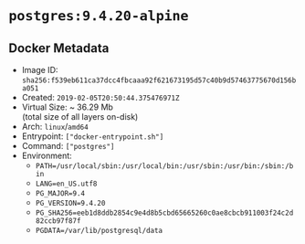 # `postgres:9.4.20-alpine`

## Docker Metadata

- Image ID: `sha256:f539eb611ca37dcc4fbcaaa92f621673195d57c40b9d57463775670d156ba051`
- Created: `2019-02-05T20:50:44.375476971Z`
- Virtual Size: ~ 36.29 Mb  
  (total size of all layers on-disk)
- Arch: `linux`/`amd64`
- Entrypoint: `["docker-entrypoint.sh"]`
- Command: `["postgres"]`
- Environment:
  - `PATH=/usr/local/sbin:/usr/local/bin:/usr/sbin:/usr/bin:/sbin:/bin`
  - `LANG=en_US.utf8`
  - `PG_MAJOR=9.4`
  - `PG_VERSION=9.4.20`
  - `PG_SHA256=eeb1d8ddb2854c9e4d8b5cbd65665260c0ae8cbcb911003f24c2d82ccb97f87f`
  - `PGDATA=/var/lib/postgresql/data`
